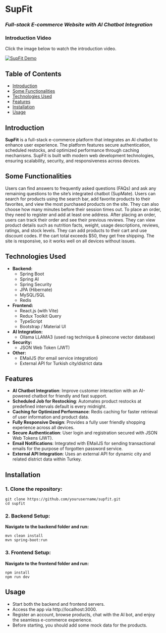 # **SupFit**  
### *Full-stack E-commerce Website with AI Chatbot Integration*

### **Introduction Video**
Click the image below to watch the introduction video.

[![SupFit Demo](https://i.postimg.cc/9XG7tVtK/supfit.jpg)](https://www.youtube.com/watch?v=AK59gSnSVzQ "SupFit E-commerce Platform Demo")

## **Table of Contents**
- [Introduction](#introduction)
- [Some Functionalities](#some-functionalities)
- [Technologies Used](#technologies-used)
- [Features](#features)
- [Installation](#installation)
- [Usage](#usage)

## **Introduction**
**SupFit** is a full-stack e-commerce platform that integrates an AI chatbot to enhance user experience. The platform features secure authentication, scheduled restocks, and optimized performance through caching mechanisms. SupFit is built with modern web development technologies, ensuring scalability, security, and responsiveness across devices.

## **Some Functionalities**
Users can find answers to frequently asked questions (FAQs) and ask any remaining questions to the site’s integrated chatbot (SupMate). Users can search for products using the search bar, add favorite products to their favorites, and view the most purchased products on the site. They can also choose how many minutes before their session times out. To place an order, they need to register and add at least one address. After placing an order, users can track their order and see their previous reviews. They can view product details such as nutrition facts, weight, usage descriptions, reviews, ratings, and stock levels. They can add products to their cart and use discount codes. If the cart total exceeds $50, they get free shipping. The site is responsive, so it works well on all devices without issues.

## **Technologies Used**
- **Backend:**
  - Spring Boot
  - Spring AI
  - Spring Security
  - JPA (Hibernate)
  - MySQL/SQL
  - Redis
- **Frontend:**
  - React.js (with Vite)
  - Redux Toolkit Query
  - TypeScript
  - Bootstrap / Material UI
- **AI Integration:**
  - Ollama LLAMA3 (used rag technique & pinecone vector database)
- **Security:**
  - JSON Web Token (JWT)
- **Other:**
  - EMailJS (for email service integration)
  - External API for Turkish city/district data

## **Features**
- **AI Chatbot Integration**: Improve customer interaction with an AI-powered chatbot for friendly and fast support.
- **Scheduled Job for Restocking**: Automates product restocks at predefined intervals default is every midnight.
- **Caching for Optimized Performance**: Redis caching for faster retrieval of user information and product data.
- **Fully Responsive Design**: Provides a fully user friendly shopping experience across all devices.
- **Secure Authentication**: User login and registration secured with JSON Web Tokens (JWT).
- **Email Notifications**: Integrated with EMailJS for sending transactional emails for the purpose of forgotten password service.
- **External API Integration**: Uses an external API for dynamic city and related district data within Turkey.

## **Installation**

### 1. **Clone the repository:**
   ```
   git clone https://github.com/yourusername/supfit.git
   cd supfit
   ```

### 2.  **Backend Setup:**
   
   **Navigate to the backend folder and run:**
   ```
   mvn clean install
   mvn spring-boot:run
   ```

### 3.  **Frontend Setup:**
   **Navigate to the frontend folder and run:**
   ```
   npm install
   npm run dev
   ```

## **Usage**
- Start both the backend and frontend servers.
- Access the app via http://localhost:3000.
- Register an account, browse products, chat with the AI bot, and enjoy the seamless e-commerce experience.
- Before starting, you should add some mock data for the products.
